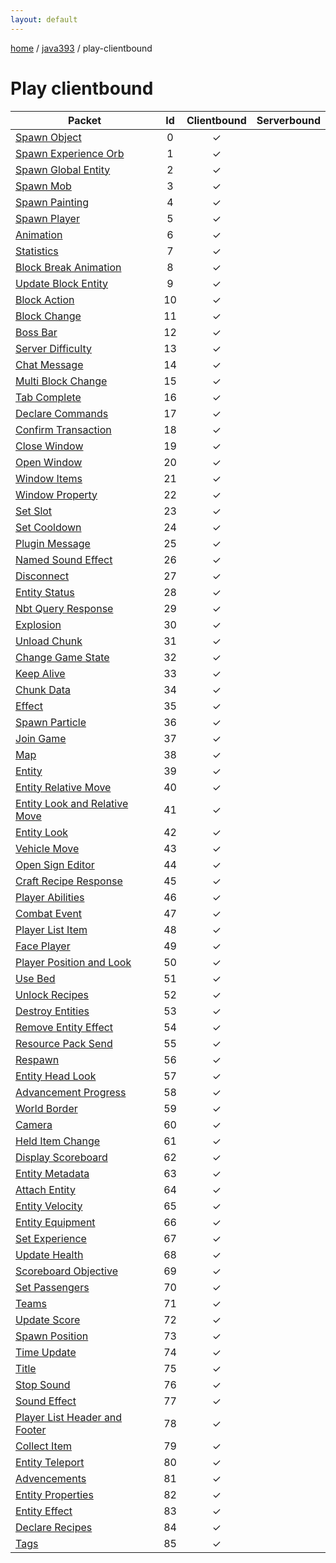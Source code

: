 ```yaml
---
layout: default
---
```


[home](/)  /  [java393](/protocol/java393)  /  play-clientbound

# Play clientbound

Packet | Id | Clientbound | Serverbound
---|:---:|:---:|:---:
[Spawn Object](play_clientbound/spawn-object) | 0 | ✓ |  
[Spawn Experience Orb](play_clientbound/spawn-experience-orb) | 1 | ✓ |  
[Spawn Global Entity](play_clientbound/spawn-global-entity) | 2 | ✓ |  
[Spawn Mob](play_clientbound/spawn-mob) | 3 | ✓ |  
[Spawn Painting](play_clientbound/spawn-painting) | 4 | ✓ |  
[Spawn Player](play_clientbound/spawn-player) | 5 | ✓ |  
[Animation](play_clientbound/animation) | 6 | ✓ |  
[Statistics](play_clientbound/statistics) | 7 | ✓ |  
[Block Break Animation](play_clientbound/block-break-animation) | 8 | ✓ |  
[Update Block Entity](play_clientbound/update-block-entity) | 9 | ✓ |  
[Block Action](play_clientbound/block-action) | 10 | ✓ |  
[Block Change](play_clientbound/block-change) | 11 | ✓ |  
[Boss Bar](play_clientbound/boss-bar) | 12 | ✓ |  
[Server Difficulty](play_clientbound/server-difficulty) | 13 | ✓ |  
[Chat Message](play_clientbound/chat-message) | 14 | ✓ |  
[Multi Block Change](play_clientbound/multi-block-change) | 15 | ✓ |  
[Tab Complete](play_clientbound/tab-complete) | 16 | ✓ |  
[Declare Commands](play_clientbound/declare-commands) | 17 | ✓ |  
[Confirm Transaction](play_clientbound/confirm-transaction) | 18 | ✓ |  
[Close Window](play_clientbound/close-window) | 19 | ✓ |  
[Open Window](play_clientbound/open-window) | 20 | ✓ |  
[Window Items](play_clientbound/window-items) | 21 | ✓ |  
[Window Property](play_clientbound/window-property) | 22 | ✓ |  
[Set Slot](play_clientbound/set-slot) | 23 | ✓ |  
[Set Cooldown](play_clientbound/set-cooldown) | 24 | ✓ |  
[Plugin Message](play_clientbound/plugin-message) | 25 | ✓ |  
[Named Sound Effect](play_clientbound/named-sound-effect) | 26 | ✓ |  
[Disconnect](play_clientbound/disconnect) | 27 | ✓ |  
[Entity Status](play_clientbound/entity-status) | 28 | ✓ |  
[Nbt Query Response](play_clientbound/nbt-query-response) | 29 | ✓ |  
[Explosion](play_clientbound/explosion) | 30 | ✓ |  
[Unload Chunk](play_clientbound/unload-chunk) | 31 | ✓ |  
[Change Game State](play_clientbound/change-game-state) | 32 | ✓ |  
[Keep Alive](play_clientbound/keep-alive) | 33 | ✓ |  
[Chunk Data](play_clientbound/chunk-data) | 34 | ✓ |  
[Effect](play_clientbound/effect) | 35 | ✓ |  
[Spawn Particle](play_clientbound/spawn-particle) | 36 | ✓ |  
[Join Game](play_clientbound/join-game) | 37 | ✓ |  
[Map](play_clientbound/map) | 38 | ✓ |  
[Entity](play_clientbound/entity) | 39 | ✓ |  
[Entity Relative Move](play_clientbound/entity-relative-move) | 40 | ✓ |  
[Entity Look and Relative Move](play_clientbound/entity-look-and-relative-move) | 41 | ✓ |  
[Entity Look](play_clientbound/entity-look) | 42 | ✓ |  
[Vehicle Move](play_clientbound/vehicle-move) | 43 | ✓ |  
[Open Sign Editor](play_clientbound/open-sign-editor) | 44 | ✓ |  
[Craft Recipe Response](play_clientbound/craft-recipe-response) | 45 | ✓ |  
[Player Abilities](play_clientbound/player-abilities) | 46 | ✓ |  
[Combat Event](play_clientbound/combat-event) | 47 | ✓ |  
[Player List Item](play_clientbound/player-list-item) | 48 | ✓ |  
[Face Player](play_clientbound/face-player) | 49 | ✓ |  
[Player Position and Look](play_clientbound/player-position-and-look) | 50 | ✓ |  
[Use Bed](play_clientbound/use-bed) | 51 | ✓ |  
[Unlock Recipes](play_clientbound/unlock-recipes) | 52 | ✓ |  
[Destroy Entities](play_clientbound/destroy-entities) | 53 | ✓ |  
[Remove Entity Effect](play_clientbound/remove-entity-effect) | 54 | ✓ |  
[Resource Pack Send](play_clientbound/resource-pack-send) | 55 | ✓ |  
[Respawn](play_clientbound/respawn) | 56 | ✓ |  
[Entity Head Look](play_clientbound/entity-head-look) | 57 | ✓ |  
[Advancement Progress](play_clientbound/advancement-progress) | 58 | ✓ |  
[World Border](play_clientbound/world-border) | 59 | ✓ |  
[Camera](play_clientbound/camera) | 60 | ✓ |  
[Held Item Change](play_clientbound/held-item-change) | 61 | ✓ |  
[Display Scoreboard](play_clientbound/display-scoreboard) | 62 | ✓ |  
[Entity Metadata](play_clientbound/entity-metadata) | 63 | ✓ |  
[Attach Entity](play_clientbound/attach-entity) | 64 | ✓ |  
[Entity Velocity](play_clientbound/entity-velocity) | 65 | ✓ |  
[Entity Equipment](play_clientbound/entity-equipment) | 66 | ✓ |  
[Set Experience](play_clientbound/set-experience) | 67 | ✓ |  
[Update Health](play_clientbound/update-health) | 68 | ✓ |  
[Scoreboard Objective](play_clientbound/scoreboard-objective) | 69 | ✓ |  
[Set Passengers](play_clientbound/set-passengers) | 70 | ✓ |  
[Teams](play_clientbound/teams) | 71 | ✓ |  
[Update Score](play_clientbound/update-score) | 72 | ✓ |  
[Spawn Position](play_clientbound/spawn-position) | 73 | ✓ |  
[Time Update](play_clientbound/time-update) | 74 | ✓ |  
[Title](play_clientbound/title) | 75 | ✓ |  
[Stop Sound](play_clientbound/stop-sound) | 76 | ✓ |  
[Sound Effect](play_clientbound/sound-effect) | 77 | ✓ |  
[Player List Header and Footer](play_clientbound/player-list-header-and-footer) | 78 | ✓ |  
[Collect Item](play_clientbound/collect-item) | 79 | ✓ |  
[Entity Teleport](play_clientbound/entity-teleport) | 80 | ✓ |  
[Advencements](play_clientbound/advencements) | 81 | ✓ |  
[Entity Properties](play_clientbound/entity-properties) | 82 | ✓ |  
[Entity Effect](play_clientbound/entity-effect) | 83 | ✓ |  
[Declare Recipes](play_clientbound/declare-recipes) | 84 | ✓ |  
[Tags](play_clientbound/tags) | 85 | ✓ |
